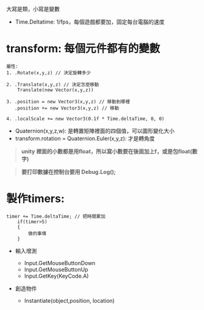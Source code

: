 大寫是類，小寫是變數

* Time.Deltatime: 1/fps，每個遊戲都要加，固定每台電腦的速度
  
# transform: 每個元件都有的變數
    屬性:
    1. .Rotate(x,y,z) // 決定旋轉多少
    
    2. .Translate(x,y,z) // 決定怎麼移動
    	Translate(new Vector(x,y,z))
    
    3. .position = new Vector3(x,y,z) // 移動到哪裡
       .position += new Vector3(x,y,z) // 移動
    
    4. .localScale += new Vector3(0.1f * Time.deltaTime, 0, 0)

* Quaternion(x,y,z,w): 是轉置矩陣裡面的四個值，可以圖形變化大小
* transform.rotation = Quaternion.Euler(x,y,z): 才是轉角度 

>  **unity 裡面的小數都是用float，所以寫小數要在後面加上f，或是包float(數字)**

>  **要打印數據在控制台要用 Debug.Log();**

# 製作timers:
	timer += Time.deltaTime; // 把時間累加
	    if(timer>5)
	    {
	        做的事情
	    }

* 輸入增測
   * Input.GetMouseButtonDown
   * Input.GetMouseButtonUp
   * Input.GetKey(KeyCode.A) 

* 創造物件 
  	* Instantiate(object,position, location)